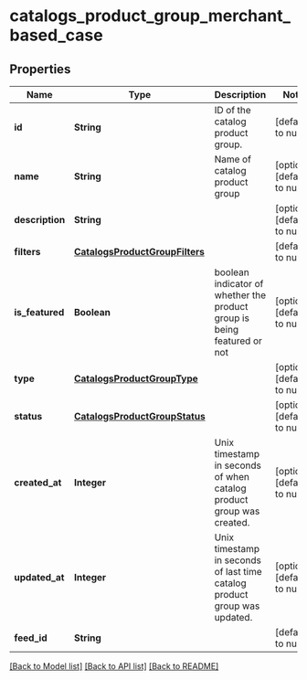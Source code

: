 # catalogs_product_group_merchant_based_case
## Properties

| Name | Type | Description | Notes |
|------------ | ------------- | ------------- | -------------|
| **id** | **String** | ID of the catalog product group. | [default to null] |
| **name** | **String** | Name of catalog product group | [optional] [default to null] |
| **description** | **String** |  | [optional] [default to null] |
| **filters** | [**CatalogsProductGroupFilters**](CatalogsProductGroupFilters.md) |  | [default to null] |
| **is\_featured** | **Boolean** | boolean indicator of whether the product group is being featured or not | [optional] [default to null] |
| **type** | [**CatalogsProductGroupType**](CatalogsProductGroupType.md) |  | [optional] [default to null] |
| **status** | [**CatalogsProductGroupStatus**](CatalogsProductGroupStatus.md) |  | [optional] [default to null] |
| **created\_at** | **Integer** | Unix timestamp in seconds of when catalog product group was created. | [optional] [default to null] |
| **updated\_at** | **Integer** | Unix timestamp in seconds of last time catalog product group was updated. | [optional] [default to null] |
| **feed\_id** | **String** |  | [default to null] |

[[Back to Model list]](../README.md#documentation-for-models) [[Back to API list]](../README.md#documentation-for-api-endpoints) [[Back to README]](../README.md)


